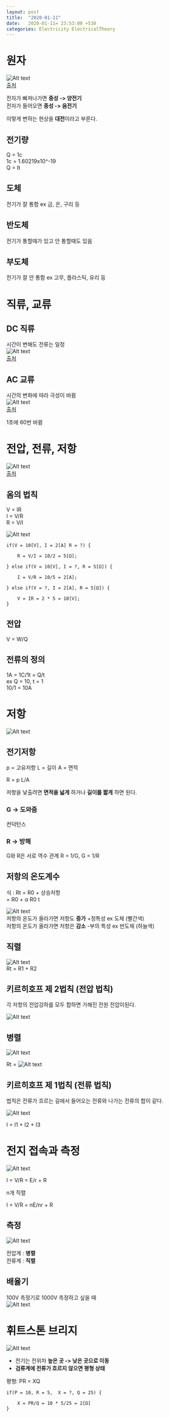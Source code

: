 ```yaml
---
layout: post
title:  "2020-01-11"
date:   2020-01-11= 23:53:00 +530
categories: Electricity ElectricalTheory
---
```


# 원자

![Alt text](../../../../../img/electricity/atom.jpg)   
[출처](http://study.zum.com/book/12152)   

전자가 빠져나가면  **중성 -> 양전기**   
전자가 들어오면 **중성 -> 음전기**

이렇게 변하는 현상을 **대전**이라고 부른다.

## 전기량
Q = 1c   
1c = 1.60219x10^-19   
Q = It

## 도체   
전기가 잘 통함 ex 금, 은, 구리 등

## 반도체 
전기가 통할때가 있고 안 통할때도 있음

## 부도체   
전기가 잘 안 통함 ex 고무, 플라스틱, 유리 등

# 직류, 교류   

## DC 직류   
시간이 변해도 전류는 일정   
![Alt text](../../../../../img/electricity/DC.png)   
[출처](https://www.rohm.co.kr/electronics-basics/dc-dc-converters/dcdc_what2)   

## AC 교류   
시간의 변화에 따라 극성이 바뀜   
![Alt text](../../../../../img/electricity/AC.png)   
[출처](https://www.rohm.co.kr/electronics-basics/dc-dc-converters/dcdc_what2)   

1초에 60번 바뀜	

# 전압, 전류, 저항

![Alt text](../../../../../img/electricity/VIR.png)      
[출처](https://seongjuhong.com/%EC%A0%84%EC%9E%90%EA%B8%B0-%EA%B8%B0%EC%B4%88-%EC%A7%80%EC%8B%9D/)   

## 옴의 법칙   
V = IR   
I = V/R   
R = V/I

![Alt text](../../../../../img/electricity/VIR2.png)   
```
if(V = 10[V], I = 2[A] R = ?) {   

    R = V/I = 10/2 = 5[Ω];

} else if(V = 10[V], I = ?, R = 5[Ω]) {

    I = V/R = 10/5 = 2[A];

} else if(V = ?, I = 2[A], R = 5[Ω]) {

    V = IR = 2 * 5 = 10[V];
}
```
## 전압   
V = W/Q

## 전류의 정의

1A = 1C/1t = Q/t   
ex Q = 10, t = 1   
10/1 = 10A

# 저항   
![Alt text](../../../../../img/electricity/R2.png)   

## 전기저항  
p = 고유저항
L = 길이
A = 면적
 
R = p L/A   

저항을 낯출려면 **면적을 넓게** 하거나 **길이를 짧게** 하면 된다.

### G -> 도와줌
컨덕턴스 

### R -> 방해 

G와 R은 서로 역수 관계
R = 1/G, G = 1/R   

## 저항의 온도계수   

식 : Rt = R0 + 상승저항   
         = R0 + α R0 t   

![Alt text](../../../../../img/electricity/ud.png)   
저항의 온도가 올라가면 저항도 **증가** +정특성 ex 도체 (빨간색)   
저항의 온도가 올라가면 저항은 **감소** -부의 특성  ex 반도체 (하늘색)   

## 직렬    
![Alt text](../../../../../img/electricity/R2.png)   
Rt = R1 + R2   

## 키르히호프 제 2법칙 (전압 법칙)   
각 저항의 전압강하를 모두 합하면 가해진 전원 전압이된다.

![Alt text](../../../../../img/electricity/R5.png)   



## 병렬   
![Alt text](../../../../../img/electricity/R3.png)   

Rt = 
![Alt text](../../../../../img/electricity/R4.png)   

## 키르히호프 제 1법칙 (전류 법칙)   
법칙은 전류가 흐르는 길에서 들어오는 전류와 나가는 전류의 합이 같다.   

![Alt text](../../../../../img/electricity/R6.png)   

I = I1 + I2 + I3   

#  전지 접속과 측정   
  
![Alt text](../../../../../img/electricity/R7.png)   

I = V/R = E/r + R   

n개 직렬   

I = V/R = nE/nr + R   

## 측정   
![Alt text](../../../../../img/electricity/R8.png)   

전압계 : **병렬**   
전류계 : **직렬**   

## 배율기   

100V 측정기로 1000V 측정하고 싶을 때   
![Alt text](../../../../../img/electricity/R9.png)   

# 휘트스톤 브리지   

![Alt text](../../../../../img/electricity/R10.png)   

   + 전기는 전위차 **높은 곳 -> 낮은 곳으로 이동**   
   + **검류계에 전류가 흐르지 않으면 평형 상태**

평형: PR = XQ   

```
if(P = 10, R = 5,  X = ?, Q = 25) {
    
    X = PR/Q = 10 * 5/25 = 2[Ω]
}
```


